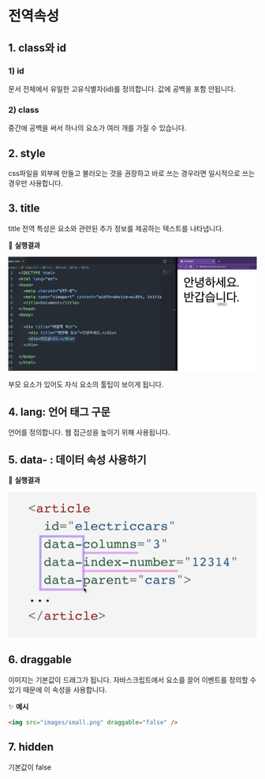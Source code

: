 # 전역속성

## 1. class와 id

### 1) id

문서 전체에서 유일한 고유식별자(id)를 정의합니다. 값에 공백을 포함 안됩니다.

### 2) class

중간에 공백을 써서 하나의 요소가 여러 개를 가질 수 있습니다.

## 2. style

css파일을 외부에 만들고 불러오는 것을 권장하고 바로 쓰는 경우라면 일시적으로 쓰는 경우만 사용합니다.

## 3. title

title 전역 특성은 요소와 관련된 추가 정보를 제공하는 텍스트를 나타냅니다.

🧪 **실행결과**

![title 예제](./images/title.png)

부모 요소가 있어도 자식 요소의 툴팁이 보이게 됩니다.

## 4. lang: 언어 태그 구문

언어를 정의합니다. 웹 접근성을 높이기 위해 사용됩니다.

## 5. data- : 데이터 속성 사용하기

🧪 **실행결과**

![data- 예제](./images/data-.png)

## 6. draggable

이미지는 기본값이 드래그가 됩니다. 자바스크립트에서 요소를 끌어 이벤트를 정의할 수 있기 때문에 이 속성을 사용합니다.

✨ **예시**

```html
<img src="images/small.png" draggable="false" />
```

## 7. hidden

기본값이 false
